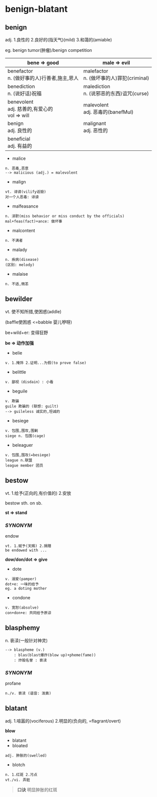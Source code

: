 # benign-blatant

## benign

adj. 1.良性的 2.良好的(指天气)(mild) 3.和蔼的(amiable)

eg. benign tumor(肿瘤)/benign competition

|**bene => good**|**male => evil**|
|----------------|----------------|
|benefactor<br>n. (做好事的人)行善者,施主,恩人|malefactor<br> n. (做坏事的人)罪犯(criminal)|
|benediction<br>n. (说好话)祝福|malediction<br>n. (说邪恶的东西)诅咒(curse)|
|benevolent<br>adj. 慈善的,有爱心的<br>vol => will|malevolent<br>adj. 恶毒的(banefMul)|
|benign<br>adj. 良性的|malignant<br>adj. 恶性的|
|beneficial<br>adj. 有益的|

- malice
```
n. 恶毒,恶意
--> malicious (adj.) = malevolent
```
- malign
```
vt. 诽谤(vilify诋毁)
对一个人恶毒: 诽谤
```
- malfeasance
```
n. 渎职(miss behavior or miss conduct by the officials)
mal+feas(fact)+ance: 做坏事
```
- malcontent
```
n. 不满者
```
- malady
```
n. 疾病(disease)
(区别: melody)
```
- malaise
```
n. 不适,微恙
```

## bewilder

vt. 使不知所措,使困惑(addle)

(baffle使困惑 <=babble 婴儿咿呀)

be+wild+er: 变得狂野

**be => 动作加强**

- belie
```
v. 1.掩饰 2.证明...为假(to prove false)
```
- belittle
```
v. 鄙视（disdain）: 小看
```
- beguile
```
v. 欺骗
guile 欺骗的 (联想: guilt)
--> guileless 诚实的,坦诚的
```
- besiege
```
v. 包围,围攻,围剿
siege n. 包围(cage)
```
- beleaguer
```
v. 包围,围攻(=besiege)
league n.联盟
league member 团员
```

## bestow

vt. 1.给予(正向的,有价值的) 2.安放

bestow sth. on sb.

**st => stand**

### *SYNONYM*

endow
```
vt. 1.赋予(天赐) 2.捐赠
be endowed with ...
```

**dow/don/dot => give**

- dote
```
v. 溺爱(pamper)
dot+e: 一味的给予
eg. a doting mother
```
- condone
```
v. 宽恕(absolve)
con+don+e: 共同给予原谅
```

## blasphemy

n. 亵渎(一般针对神灵)
```
--> blaspheme (v.)
    : blas(blast爆炸(blow up)+pheme(fame))
    : 炸毁名誉 : 亵渎
```

### *SYNONYM*

profane
```
n./v. 亵渎 (谐音: 泼粪)
```

## blatant

adj. 1.喧嚣的(vociferous) 2.明显的(负向的, =flagrant/overt)

**blow**

- blatant
- bloated
```
adj. 肿胀的(swelled)
```
- blotch
```
n. 1.红斑 2.污点
vt./vi. 弄脏
```
> **口诀** 明显肿胀的红斑
